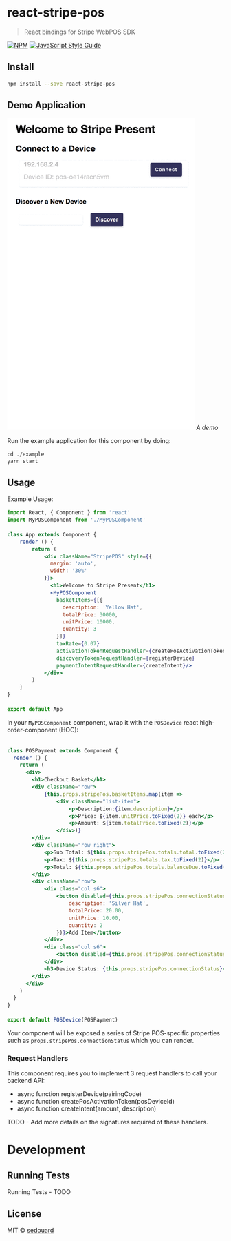# react-stripe-pos

> React bindings for Stripe WebPOS SDK

[![NPM](https://img.shields.io/npm/v/react-stripe-pos.svg)](https://www.npmjs.com/package/react-stripe-pos) [![JavaScript Style Guide](https://img.shields.io/badge/code_style-standard-brightgreen.svg)](https://standardjs.com)

## Install

```bash
npm install --save react-stripe-pos
```

## Demo Application

![Demo Gif](example/stripe-pos-demo.gif)
*A demo*

Run the example application for this component by doing:

```
cd ./example
yarn start
```

## Usage

Example Usage:
```jsx
import React, { Component } from 'react'
import MyPOSComponent from './MyPOSComponent'

class App extends Component {
    render () {
        return (
            <div className="StripePOS" style={{
              margin: 'auto',
              width: '30%'
            }}>
              <h1>Welcome to Stripe Present</h1>
              <MyPOSComponent
                basketItems={[{
                  description: 'Yellow Hat',
                  totalPrice: 30000,
                  unitPrice: 10000,
                  quantity: 3
                }]}
                taxRate={0.07}
                activationTokenRequestHandler={createPosActivationToken}
                discoveryTokenRequestHandler={registerDevice}
                paymentIntentRequestHandler={createIntent}/>
            </div>
        )
    }
}

export default App

```

In your `MyPOSComponent` component, wrap it with the `POSDevice` react high-order-component (HOC):

```jsx

class POSPayment extends Component {
  render () {
    return (
      <div>
        <h1>Checkout Basket</h1>
        <div className="row">
            {this.props.stripePos.basketItems.map(item => 
                <div className="list-item">
                    <p>Description:{item.description}</p>
                    <p>Price: ${item.unitPrice.toFixed(2)} each</p>
                    <p>Amount: ${item.totalPrice.toFixed(2)}</p>
                </div>)}
        </div>
        <div className="row right">
            <p>Sub Total: ${this.props.stripePos.totals.total.toFixed(2)}</p>
            <p>Tax: ${this.props.stripePos.totals.tax.toFixed(2)}</p>
            <p>Total: ${this.props.stripePos.totals.balanceDue.toFixed(2)}</p>
        </div>
        <div className="row">
            <div class="col s6">
                <button disabled={this.props.stripePos.connectionStatus !== 'connected'} className="btn" onClick={() => this.props.stripePos.addBasketItem({
                    description: 'Silver Hat',
                    totalPrice: 20.00,
                    unitPrice: 10.00,
                    quantity: 2
                })}>Add Item</button>
            </div>
            <div class="col s6">
                <button disabled={this.props.stripePos.connectionStatus !== 'connected'} className="btn">Create ${this.props.stripePos.totals.balanceDue} Charge</button>
            </div>
            <h3>Device Status: {this.props.stripePos.connectionStatus}</h3>
        </div>
      </div>
    )
  }
}

export default POSDevice(POSPayment)
```

Your component will be exposed a series of Stripe POS-specific properties such as `props.stripePos.connectionStatus` which you can render.

### Request Handlers

This component requires you to implement 3 request handlers to call your backend API:

- async function registerDevice(pairingCode) 
- async function createPosActivationToken(posDeviceId)
- async function createIntent(amount, description)

TODO - Add more details on the signatures required of these handlers.


# Development

## Running Tests

Running Tests - TODO

## License

MIT © [sedouard](https://github.com/sedouard)
